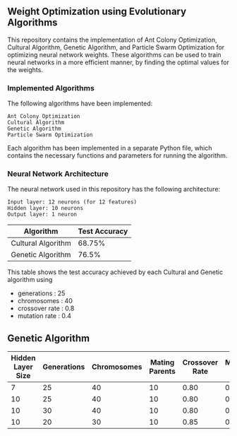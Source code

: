 ## Weight Optimization using Evolutionary Algorithms

This repository contains the implementation of Ant Colony Optimization, Cultural Algorithm, Genetic Algorithm, and Particle Swarm Optimization for optimizing neural network weights. These algorithms can be used to train neural networks in a more efficient manner, by finding the optimal values for the weights.


### Implemented Algorithms

The following algorithms have been implemented:

    Ant Colony Optimization
    Cultural Algorithm
    Genetic Algorithm
    Particle Swarm Optimization

Each algorithm has been implemented in a separate Python file, which contains the necessary functions and parameters for running the algorithm.

### Neural Network Architecture

The neural network used in this repository has the following architecture:

    Input layer: 12 neurons (for 12 features)
    Hidden layer: 10 neurons
    Output layer: 1 neuron
    
   
| Algorithm                | Test Accuracy |
|--------------------------|---------------|
| Cultural Algorithm       | 68.75%        |
| Genetic Algorithm        | 76.5%         |

This table shows the test accuracy achieved by each Cultural and Genetic algorithm using
- generations : 25
- chromosomes : 40
- crossover rate : 0.8
- mutation rate : 0.4

## Genetic Algorithm
| Hidden Layer Size | Generations | Chromosomes | Mating Parents | Crossover Rate | Mutation Rate | Train Accuracy | Test Accuracy |
|-------------------|-------------|-------------|----------------|----------------|---------------|----------------|---------------|
| 7                 | 25          | 40          | 10             | 0.80           | 0.4           | 0.7357         | 0.7396        |
| 10                | 25          | 40          | 10             | 0.80           | 0.4           | 0.6745         | 0.6510        |
| 10                | 30          | 40          | 10             | 0.80           | 0.4           | 0.7435         | 0.7448        |
| 10                | 20          | 30          | 10             | 0.85           | 0.3           | 0.8398         | 0.8490        |

